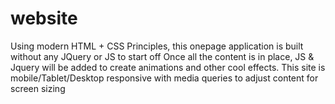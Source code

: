 # website

Using modern HTML + CSS Principles, this onepage application is built without any JQuery or JS to start off
Once all the content is in place, JS & Jquery will be added to create animations and other cool effects. 
This site is mobile/Tablet/Desktop responsive with media queries to adjust content for screen sizing

